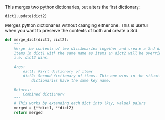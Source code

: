 This merges two python dictionaries, but alters the first dictionary:

```python
dict1.update(dict2)
```

Merges python dictionaries without changing either one. This is useful when you want to
preserve the contents of both and create a 3rd.

```python
def merge_dict(dict1, dict2):
    """
    Merge the contents of two dictionaries together and create a 3rd dictionary.
    Items in dict1 with the same name as items in dict2 will be overridden.
    i.e. dict2 wins.
    
    Args:
        dict1: First dictionary of items
        dict2: Second dictionary of items. This one wins in the situation where both
            dictionaries have the same key name.
    
    Returns:
        Combined dictionary
    """
    # This works by expanding each dict into (key, value) paiurs
    merged = {**dict1, **dict2}
    return merged
```
